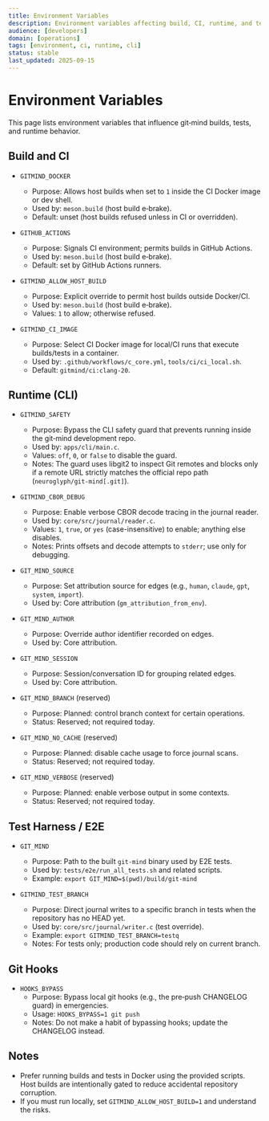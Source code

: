 ```yaml
---
title: Environment Variables
description: Environment variables affecting build, CI, runtime, and tests.
audience: [developers]
domain: [operations]
tags: [environment, ci, runtime, cli]
status: stable
last_updated: 2025-09-15
---
```


# Environment Variables

This page lists environment variables that influence git‑mind builds, tests, and runtime behavior.

## Build and CI

- `GITMIND_DOCKER`
  - Purpose: Allows host builds when set to `1` inside the CI Docker image or dev shell.
  - Used by: `meson.build` (host build e‑brake).
  - Default: unset (host builds refused unless in CI or overridden).

- `GITHUB_ACTIONS`
  - Purpose: Signals CI environment; permits builds in GitHub Actions.
  - Used by: `meson.build` (host build e‑brake).
  - Default: set by GitHub Actions runners.

- `GITMIND_ALLOW_HOST_BUILD`
  - Purpose: Explicit override to permit host builds outside Docker/CI.
  - Used by: `meson.build` (host build e‑brake).
  - Values: `1` to allow; otherwise refused.

- `GITMIND_CI_IMAGE`
  - Purpose: Select CI Docker image for local/CI runs that execute builds/tests in a container.
  - Used by: `.github/workflows/c_core.yml`, `tools/ci/ci_local.sh`.
  - Default: `gitmind/ci:clang-20`.

## Runtime (CLI)

- `GITMIND_SAFETY`
  - Purpose: Bypass the CLI safety guard that prevents running inside the git‑mind development repo.
  - Used by: `apps/cli/main.c`.
  - Values: `off`, `0`, or `false` to disable the guard.
  - Notes: The guard uses libgit2 to inspect Git remotes and blocks only if a remote URL strictly matches the official repo path (`neuroglyph/git-mind[.git]`).

- `GITMIND_CBOR_DEBUG`
  - Purpose: Enable verbose CBOR decode tracing in the journal reader.
  - Used by: `core/src/journal/reader.c`.
  - Values: `1`, `true`, or `yes` (case-insensitive) to enable; anything else disables.
  - Notes: Prints offsets and decode attempts to `stderr`; use only for debugging.

- `GIT_MIND_SOURCE`
  - Purpose: Set attribution source for edges (e.g., `human`, `claude`, `gpt`, `system`, `import`).
  - Used by: Core attribution (`gm_attribution_from_env`).

- `GIT_MIND_AUTHOR`
  - Purpose: Override author identifier recorded on edges.
  - Used by: Core attribution.

- `GIT_MIND_SESSION`
  - Purpose: Session/conversation ID for grouping related edges.
  - Used by: Core attribution.

- `GIT_MIND_BRANCH` (reserved)
  - Purpose: Planned: control branch context for certain operations.
  - Status: Reserved; not required today.

- `GIT_MIND_NO_CACHE` (reserved)
  - Purpose: Planned: disable cache usage to force journal scans.
  - Status: Reserved; not required today.

- `GIT_MIND_VERBOSE` (reserved)
  - Purpose: Planned: enable verbose output in some contexts.
  - Status: Reserved; not required today.

## Test Harness / E2E

- `GIT_MIND`
  - Purpose: Path to the built `git-mind` binary used by E2E tests.
  - Used by: `tests/e2e/run_all_tests.sh` and related scripts.
  - Example: `export GIT_MIND=$(pwd)/build/git-mind`

- `GITMIND_TEST_BRANCH`
  - Purpose: Direct journal writes to a specific branch in tests when the repository has no HEAD yet.
  - Used by: `core/src/journal/writer.c` (test override).
  - Example: `export GITMIND_TEST_BRANCH=testq`
  - Notes: For tests only; production code should rely on current branch.

## Git Hooks

- `HOOKS_BYPASS`
  - Purpose: Bypass local git hooks (e.g., the pre‑push CHANGELOG guard) in emergencies.
  - Usage: `HOOKS_BYPASS=1 git push`
  - Notes: Do not make a habit of bypassing hooks; update the CHANGELOG instead.

## Notes

- Prefer running builds and tests in Docker using the provided scripts. Host builds are intentionally gated to reduce accidental repository corruption.
- If you must run locally, set `GITMIND_ALLOW_HOST_BUILD=1` and understand the risks.
